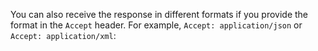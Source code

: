 You can also receive the response in different formats if you provide the format in the `Accept` header. For example, `Accept: application/json` or `Accept: application/xml`:

